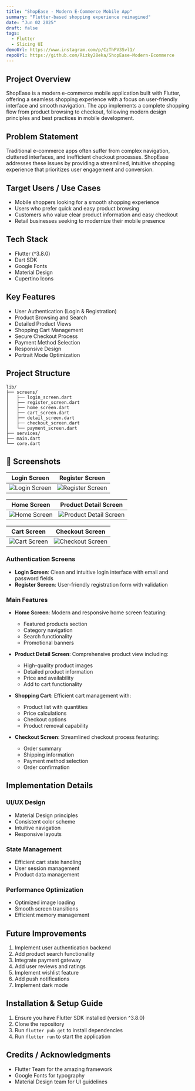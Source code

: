 ```yaml
---
title: "ShopEase - Modern E-Commerce Mobile App"
summary: "Flutter-based shopping experience reimagined"
date: "Jun 02 2025"
draft: false
tags:
  - Flutter
  - Slicing UI
demoUrl: https://www.instagram.com/p/CzThPV3Svl1/
repoUrl: https://github.com/Rizky28eka/ShopEase-Modern-Ecommerce
---
```


## Project Overview

ShopEase is a modern e-commerce mobile application built with Flutter, offering a seamless shopping experience with a focus on user-friendly interface and smooth navigation. The app implements a complete shopping flow from product browsing to checkout, following modern design principles and best practices in mobile development.

## Problem Statement

Traditional e-commerce apps often suffer from complex navigation, cluttered interfaces, and inefficient checkout processes. ShopEase addresses these issues by providing a streamlined, intuitive shopping experience that prioritizes user engagement and conversion.

## Target Users / Use Cases

- Mobile shoppers looking for a smooth shopping experience
- Users who prefer quick and easy product browsing
- Customers who value clear product information and easy checkout
- Retail businesses seeking to modernize their mobile presence

## Tech Stack

- Flutter (^3.8.0)
- Dart SDK
- Google Fonts
- Material Design
- Cupertino Icons

## Key Features

- User Authentication (Login & Registration)
- Product Browsing and Search
- Detailed Product Views
- Shopping Cart Management
- Secure Checkout Process
- Payment Method Selection
- Responsive Design
- Portrait Mode Optimization

## Project Structure

```
lib/
├── screens/
│   ├── login_screen.dart
│   ├── register_screen.dart
│   ├── home_screen.dart
│   ├── cart_screen.dart
│   ├── detail_screen.dart
│   ├── checkout_screen.dart
│   └── payment_screen.dart
├── services/
├── main.dart
└── core.dart
```

## 📸 Screenshots

| Login Screen                             | Register Screen                                |
| ---------------------------------------- | ---------------------------------------------- |
| ![Login Screen](images/login_screen.png) | ![Register Screen](images/register_screen.png) |

| Home Screen                            | Product Detail Screen                              |
| -------------------------------------- | -------------------------------------------------- |
| ![Home Screen](images/home_screen.png) | ![Product Detail Screen](images/detail_screen.png) |

| Cart Screen                            | Checkout Screen                                |
| -------------------------------------- | ---------------------------------------------- |
| ![Cart Screen](images/cart_screen.png) | ![Checkout Screen](images/checkout_screen.png) |

### Authentication Screens

- **Login Screen**: Clean and intuitive login interface with email and password fields
- **Register Screen**: User-friendly registration form with validation

### Main Features

- **Home Screen**: Modern and responsive home screen featuring:

  - Featured products section
  - Category navigation
  - Search functionality
  - Promotional banners

- **Product Detail Screen**: Comprehensive product view including:

  - High-quality product images
  - Detailed product information
  - Price and availability
  - Add to cart functionality

- **Shopping Cart**: Efficient cart management with:

  - Product list with quantities
  - Price calculations
  - Checkout options
  - Product removal capability

- **Checkout Screen**: Streamlined checkout process featuring:
  - Order summary
  - Shipping information
  - Payment method selection
  - Order confirmation

## Implementation Details

### UI/UX Design

- Material Design principles
- Consistent color scheme
- Intuitive navigation
- Responsive layouts

### State Management

- Efficient cart state handling
- User session management
- Product data management

### Performance Optimization

- Optimized image loading
- Smooth screen transitions
- Efficient memory management

## Future Improvements

1. Implement user authentication backend
2. Add product search functionality
3. Integrate payment gateway
4. Add user reviews and ratings
5. Implement wishlist feature
6. Add push notifications
7. Implement dark mode

## Installation & Setup Guide

1. Ensure you have Flutter SDK installed (version ^3.8.0)
2. Clone the repository
3. Run `flutter pub get` to install dependencies
4. Run `flutter run` to start the application

## Credits / Acknowledgments

- Flutter Team for the amazing framework
- Google Fonts for typography
- Material Design team for UI guidelines
